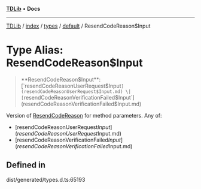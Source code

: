 [**TDLib**](../../../../../../README.md) • **Docs**

***

[TDLib](../../../../../../modules.md) / [index](../../../../../README.md) / [types](../../../README.md) / [default](../README.md) / ResendCodeReason$Input

# Type Alias: ResendCodeReason$Input

> **ResendCodeReason$Input**: [`resendCodeReasonUserRequest$Input`](resendCodeReasonUserRequest$Input.md) \| [`resendCodeReasonVerificationFailed$Input`](resendCodeReasonVerificationFailed$Input.md)

Version of [ResendCodeReason](ResendCodeReason.md) for method parameters.
Any of:
- [resendCodeReasonUserRequest$Input](resendCodeReasonUserRequest$Input.md)
- [resendCodeReasonVerificationFailed$Input](resendCodeReasonVerificationFailed$Input.md)

## Defined in

dist/generated/types.d.ts:65193
